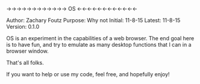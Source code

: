 
->->->->->->->->->->->-> OS <-<-<-<-<-<-<-<-<-<-<-<-

Author: Zachary Foutz
Purpose: Why not
Initial: 11-8-15
Latest: 11-8-15
Version: 0.1.0

OS is an experiment in the capabilities of a web browser. The end goal here is to have fun, and try to emulate as many desktop functions that I can in a browser window.

That's all folks.

If you want to help or use my code, feel free, and hopefully enjoy!
